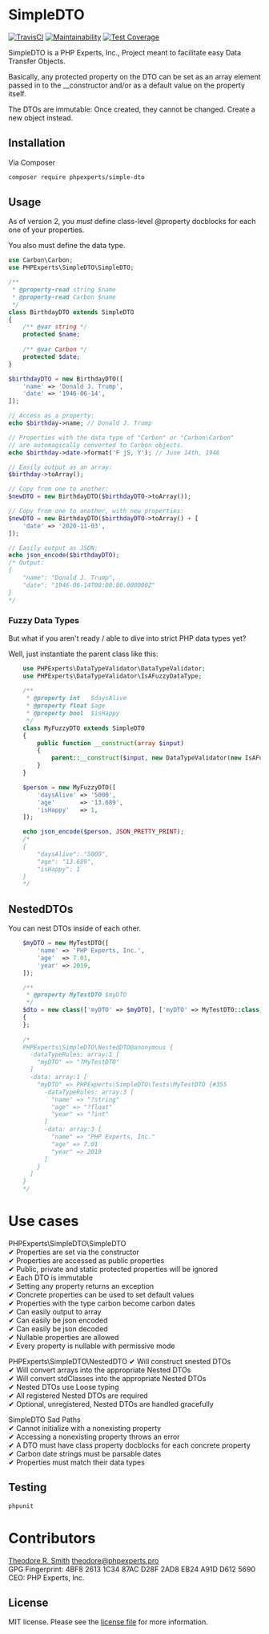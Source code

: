 # SimpleDTO

[![TravisCI](https://travis-ci.org/phpexpertsinc/SimpleDTO.svg?branch=master)](https://travis-ci.org/phpexpertsinc/SimpleDTO)
[![Maintainability](https://api.codeclimate.com/v1/badges/503cba0c53eb262c947a/maintainability)](https://codeclimate.com/github/phpexpertsinc/SimpleDTO/maintainability)
[![Test Coverage](https://api.codeclimate.com/v1/badges/503cba0c53eb262c947a/test_coverage)](https://codeclimate.com/github/phpexpertsinc/SimpleDTO/test_coverage)

SimpleDTO is a PHP Experts, Inc., Project meant to facilitate easy Data Transfer Objects.

Basically, any protected property on the DTO can be set as an array element passed in to
the __constructor and/or as a default value on the property itself.

The DTOs are immutable: Once created, they cannot be changed. Create a new object instead.

## Installation

Via Composer

```bash
composer require phpexperts/simple-dto
```

## Usage

As of version 2, you *must* define class-level @property docblocks for each one of your properties.

You also must define the data type.

```php
use Carbon\Carbon;
use PHPExperts\SimpleDTO\SimpleDTO;

/**
 * @property-read string $name
 * @property-read Carbon $name
 */
class BirthdayDTO extends SimpleDTO
{
    /** @var string */
    protected $name;
    
    /** @var Carbon */
    protected $date;
}

$birthdayDTO = new BirthdayDTO([
    'name' => 'Donald J. Trump',
    'date' => '1946-06-14',
]);

// Access as a property:
echo $birthday->name; // Donald J. Trump

// Properties with the data type of "Carbon" or "Carbon\Carbon" 
// are automagically converted to Carbon objects.
echo $birthday->date->format('F jS, Y'); // June 14th, 1946

// Easily output as an array:
$birthday->toArray();

// Copy from one to another:
$newDTO = new BirthdayDTO($birthdayDTO->toArray());

// Copy from one to another, with new properties:
$newDTO = new BirthdayDTO($birthdayDTO->toArray() + [
    'date' => '2020-11-03',
]);

// Easily output as JSON:
echo json_encode($birthdayDTO);
/* Output: 
{
    "name": "Donald J. Trump",
    "date": "1946-06-14T00:00:00.000000Z"
}
*/
```

### Fuzzy Data Types

But what if you aren't ready / able to dive into strict PHP data types yet?

Well, just instantiate the parent class like this:

```php
    use PHPExperts\DataTypeValidator\DataTypeValidator;
    use PHPExperts\DataTypeValidator\IsAFuzzyDataType;
    
    /**
     * @property int   $daysAlive
     * @property float $age
     * @property bool  $isHappy
     */
    class MyFuzzyDTO extends SimpleDTO
    {
        public function __construct(array $input)
        {
            parent::__construct($input, new DataTypeValidator(new IsAFuzzyDataType());
        }
    }

    $person = new MyFuzzyDTO([
        'daysAlive' => '5000',
        'age'       => '13.689',
        'isHappy'   => 1,
    ]);

    echo json_encode($person, JSON_PRETTY_PRINT);
    /*
    {
        "daysAlive": "5000",
        "age": "13.689",
        "isHappy": 1
    }
    */
```

## NestedDTOs

You can nest DTOs inside of each other. 

```php
    $myDTO = new MyTestDTO([
        'name' => 'PHP Experts, Inc.',
        'age'  => 7.01,
        'year' => 2019,
    ]);

    /**
     * @property MyTestDTO $myDTO
     */
    $dto = new class(['myDTO' => $myDTO], ['myDTO' => MyTestDTO::class]) extends NestedDTO
    {
    };
    
    /*
    PHPExperts\SimpleDTO\NestedDTO@anonymous {
      -dataTypeRules: array:1 [
        "myDTO" => "?MyTestDTO"
      ]
      -data: array:1 [
        "myDTO" => PHPExperts\SimpleDTO\Tests\MyTestDTO {#355
          -dataTypeRules: array:3 [
            "name" => "?string"
            "age" => "?float"
            "year" => "?int"
          ]
          -data: array:3 [
            "name" => "PHP Experts, Inc."
            "age" => 7.01
            "year" => 2019
          ]
        }
      ]
    }
    */
```

# Use cases
PHPExperts\SimpleDTO\SimpleDTO  
 ✔ Properties are set via the constructor  
 ✔ Properties are accessed as public properties  
 ✔ Public, private and static protected properties will be ignored  
 ✔ Each DTO is immutable  
 ✔ Setting any property returns an exception  
 ✔ Concrete properties can be used to set default values  
 ✔ Properties with the type carbon become carbon dates  
 ✔ Can easily output to array  
 ✔ Can easily be json encoded  
 ✔ Can easily be json decoded  
 ✔ Nullable properties are allowed  
 ✔ Every property is nullable with permissive mode  

PHPExperts\SimpleDTO\NestedDTO
 ✔ Will construct snested DTOs  
 ✔ Will convert arrays into the appropriate Nested DTOs  
 ✔ Will convert stdClasses into the appropriate Nested DTOs  
 ✔ Nested DTOs use Loose typing  
 ✔ All registered Nested DTOs are required  
 ✔ Optional, unregistered, Nested DTOs are handled gracefully  

SimpleDTO Sad Paths  
 ✔ Cannot initialize with a nonexisting property  
 ✔ Accessing a nonexisting property throws an error  
 ✔ A DTO must have class property docblocks for each concrete property  
 ✔ Carbon date strings must be parsable dates  
 ✔ Properties must match their data types

## Testing

```bash
phpunit
```

# Contributors

[Theodore R. Smith](https://www.phpexperts.pro/]) <theodore@phpexperts.pro>  
GPG Fingerprint: 4BF8 2613 1C34 87AC D28F  2AD8 EB24 A91D D612 5690  
CEO: PHP Experts, Inc.

## License

MIT license. Please see the [license file](LICENSE) for more information.

